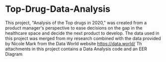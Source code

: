 # Top-Drug-Data-Analysis
This project, "Analysis of the Top drugs in 2020," was created from a product manager's perspective to ease decisions on the gap in the healthcare space and decide the next product to develop. The data used in this project was merged from my research combined with the data provided by Nicole Mark from the Data World website https://data.world/ 
Th attachments in this project contains a Data Analysis code and an EER Diagram
